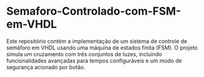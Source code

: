 # Semaforo-Controlado-com-FSM-em-VHDL
Este repositório contém a implementação de um sistema de controle de semáforo em VHDL usando uma máquina de estados finita (FSM). O projeto simula um cruzamento com três conjuntos de luzes, incluindo funcionalidades avançadas para tempos configuráveis e um modo de segurança acionado por botão.
